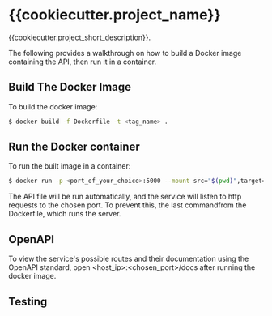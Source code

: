 # {{cookiecutter.project_name}}

{{cookiecutter.project_short_description}}.

The following provides a walkthrough on how to build a Docker image containing the API, then run it in a container.

## Build The Docker Image

To build the docker image:

```sh
$ docker build -f Dockerfile -t <tag_name> .
```

## Run the Docker container

To run the built image in a container:

```sh
$ docker run -p <port_of_your_choice>:5000 --mount src="$(pwd)",target=/{{cookiecutter.project_slug}},type=bind <tag_name>
```

The API file will be run automatically, and the service will listen to http requests to the chosen port. To prevent this, the last commandfrom the Dockerfile, which runs the server.

## OpenAPI

To view the service's possible routes and their documentation using the OpenAPI standard, open <host_ip>:<chosen_port>/docs after running the docker image.

## Testing